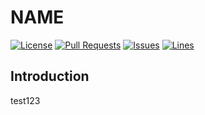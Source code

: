 # NAME
[![License](https://img.shields.io/badge/license-GPLv3-blue?style=flat-square)](https://www.gnu.org/licenses/gpl-3.0.html) [![Pull Requests](https://img.shields.io/github/issues-pr-closed/katorlys/NAME?style=flat-square)](https://github.com/katorlys/NAME/pulls) [![Issues](https://img.shields.io/github/issues-closed/katorlys/NAME?style=flat-square)](https://github.com/katorlys/NAME/issues) [![Lines](https://img.shields.io/tokei/lines/github/katorlys/NAME?style=flat-square)](https://github.com/katorlys/NAME)

## Introduction
test123
